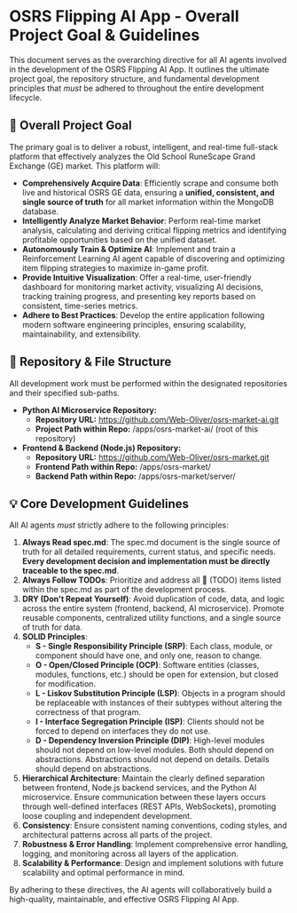 # **OSRS Flipping AI App \- Overall Project Goal & Guidelines**

This document serves as the overarching directive for all AI agents involved in the development of the OSRS Flipping AI App. It outlines the ultimate project goal, the repository structure, and fundamental development principles that *must* be adhered to throughout the entire development lifecycle.

## **🎯 Overall Project Goal**

The primary goal is to deliver a robust, intelligent, and real-time full-stack platform that effectively analyzes the Old School RuneScape Grand Exchange (GE) market. This platform will:

* **Comprehensively Acquire Data**: Efficiently scrape and consume both live and historical OSRS GE data, ensuring a **unified, consistent, and single source of truth** for all market information within the MongoDB database.  
* **Intelligently Analyze Market Behavior**: Perform real-time market analysis, calculating and deriving critical flipping metrics and identifying profitable opportunities based on the unified dataset.  
* **Autonomously Train & Optimize AI**: Implement and train a Reinforcement Learning AI agent capable of discovering and optimizing item flipping strategies to maximize in-game profit.  
* **Provide Intuitive Visualization**: Offer a real-time, user-friendly dashboard for monitoring market activity, visualizing AI decisions, tracking training progress, and presenting key reports based on consistent, time-series metrics.  
* **Adhere to Best Practices**: Develop the entire application following modern software engineering principles, ensuring scalability, maintainability, and extensibility.

## **📂 Repository & File Structure**

All development work must be performed within the designated repositories and their specified sub-paths.

* **Python AI Microservice Repository:**  
  * **Repository URL:** https://github.com/Web-Oliver/osrs-market-ai.git  
  * **Project Path within Repo:** /apps/osrs-market-ai/ (root of this repository)  
* **Frontend & Backend (Node.js) Repository:**  
  * **Repository URL:** https://github.com/Web-Oliver/osrs-market.git  
  * **Frontend Path within Repo:** /apps/osrs-market/  
  * **Backend Path within Repo:** /apps/osrs-market/server/

## **💡 Core Development Guidelines**

All AI agents *must* strictly adhere to the following principles:

1. **Always Read spec.md**: The spec.md document is the single source of truth for all detailed requirements, current status, and specific needs. **Every development decision and implementation must be directly traceable to the spec.md**.  
2. **Always Follow TODOs**: Prioritize and address all 🚧 (TODO) items listed within the spec.md as part of the development process.  
3. **DRY (Don't Repeat Yourself)**: Avoid duplication of code, data, and logic across the entire system (frontend, backend, AI microservice). Promote reusable components, centralized utility functions, and a single source of truth for data.  
4. **SOLID Principles**:  
   * **S \- Single Responsibility Principle (SRP)**: Each class, module, or component should have one, and only one, reason to change.  
   * **O \- Open/Closed Principle (OCP)**: Software entities (classes, modules, functions, etc.) should be open for extension, but closed for modification.  
   * **L \- Liskov Substitution Principle (LSP)**: Objects in a program should be replaceable with instances of their subtypes without altering the correctness of that program.  
   * **I \- Interface Segregation Principle (ISP)**: Clients should not be forced to depend on interfaces they do not use.  
   * **D \- Dependency Inversion Principle (DIP)**: High-level modules should not depend on low-level modules. Both should depend on abstractions. Abstractions should not depend on details. Details should depend on abstractions.  
5. **Hierarchical Architecture**: Maintain the clearly defined separation between frontend, Node.js backend services, and the Python AI microservice. Ensure communication between these layers occurs through well-defined interfaces (REST APIs, WebSockets), promoting loose coupling and independent development.  
6. **Consistency**: Ensure consistent naming conventions, coding styles, and architectural patterns across all parts of the project.  
7. **Robustness & Error Handling**: Implement comprehensive error handling, logging, and monitoring across all layers of the application.  
8. **Scalability & Performance**: Design and implement solutions with future scalability and optimal performance in mind.

By adhering to these directives, the AI agents will collaboratively build a high-quality, maintainable, and effective OSRS Flipping AI App.